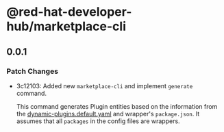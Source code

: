 # @red-hat-developer-hub/marketplace-cli

## 0.0.1

### Patch Changes

- 3c12103: Added new `marketplace-cli` and implement `generate` command.

  This command generates Plugin entities based on the information from the [dynamic-plugins.default.yaml](https://github.com/redhat-developer/rhdh/blob/main/dynamic-plugins.default.yaml) and wrapper's `package.json`. It assumes that all `packages` in the config files are wrappers.
